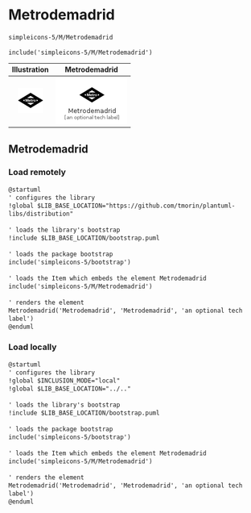 # Metrodemadrid


```text
simpleicons-5/M/Metrodemadrid
```

```text
include('simpleicons-5/M/Metrodemadrid')
```



| Illustration | Metrodemadrid |
| :---: | :---: |
| ![illustration for Illustration](../../simpleicons-5/M/Metrodemadrid.png) | ![illustration for Metrodemadrid](../../simpleicons-5/M/Metrodemadrid.Local.png) |




## Metrodemadrid

### Load remotely
```plantuml
@startuml
' configures the library
!global $LIB_BASE_LOCATION="https://github.com/tmorin/plantuml-libs/distribution"

' loads the library's bootstrap
!include $LIB_BASE_LOCATION/bootstrap.puml

' loads the package bootstrap
include('simpleicons-5/bootstrap')

' loads the Item which embeds the element Metrodemadrid
include('simpleicons-5/M/Metrodemadrid')

' renders the element
Metrodemadrid('Metrodemadrid', 'Metrodemadrid', 'an optional tech label')
@enduml
```

### Load locally
```plantuml
@startuml
' configures the library
!global $INCLUSION_MODE="local"
!global $LIB_BASE_LOCATION="../.."

' loads the library's bootstrap
!include $LIB_BASE_LOCATION/bootstrap.puml

' loads the package bootstrap
include('simpleicons-5/bootstrap')

' loads the Item which embeds the element Metrodemadrid
include('simpleicons-5/M/Metrodemadrid')

' renders the element
Metrodemadrid('Metrodemadrid', 'Metrodemadrid', 'an optional tech label')
@enduml
```

